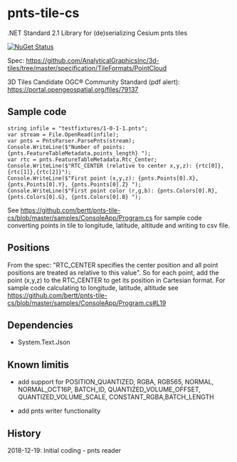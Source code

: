 # pnts-tile-cs

.NET Standard 2.1 Library for (de)serializing  Cesium pnts tiles

[![NuGet Status](http://img.shields.io/nuget/v/pnts-tile.svg?style=flat)](https://www.nuget.org/packages/pnts-tile/)

Spec: https://github.com/AnalyticalGraphicsInc/3d-tiles/tree/master/specification/TileFormats/PointCloud

3D Tiles Candidate OGC® Community Standard (pdf alert): https://portal.opengeospatial.org/files/79137

## Sample code

```
string infile = "testfixtures/1-0-1-1.pnts";
var stream = File.OpenRead(infile);
var pnts = PntsParser.ParsePnts(stream);
Console.WriteLine($"Number of points: {pnts.FeatureTableMetadata.points_length} ");
var rtc = pnts.FeatureTableMetadata.Rtc_Center;
Console.WriteLine($"RTC_CENTER (relative to center x,y,z): {rtc[0]},{rtc[1]},{rtc[2]}");
Console.WriteLine($"First point (x,y,z): {pnts.Points[0].X}, {pnts.Points[0].Y}, {pnts.Points[0].Z} ");
Console.WriteLine($"First point color (r,g,b): {pnts.Colors[0].R}, {pnts.Colors[0].G}, {pnts.Colors[0].B} ");
```

See https://github.com/bertt/pnts-tile-cs/blob/master/samples/ConsoleApp/Program.cs for sample code converting points in tile to longitude, latitude, altitude and writing to csv file.

## Positions

From the spec: "RTC_CENTER specifies the center position and all point positions are treated as relative to this value". 
So for each point, add the point (x,y,z) to the RTC_CENTER to get its position in Cartesian format. 
For sample code calculating to longitude, latitude, altitude see https://github.com/bertt/pnts-tile-cs/blob/master/samples/ConsoleApp/Program.cs#L19

## Dependencies

- System.Text.Json

## Known limitis

- add support for POSITION_QUANTIZED, RGBA, RGB565, NORMAL, NORMAL_OCT16P, BATCH_ID, QUANTIZED_VOLUME_OFFSET, QUANTIZED_VOLUME_SCALE, CONSTANT_RGBA,BATCH_LENGTH

- add pnts writer functionality


## History

2018-12-19: Initial coding - pnts reader


